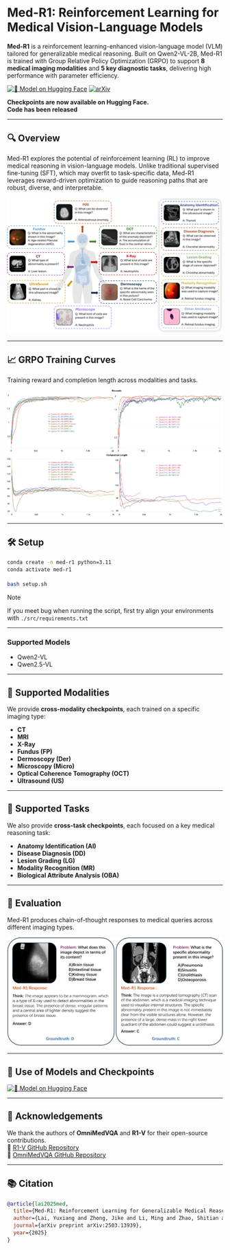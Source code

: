 
# Med-R1: Reinforcement Learning for Medical Vision-Language Models

**Med-R1** is a reinforcement learning-enhanced vision-language model (VLM) tailored for generalizable medical reasoning. Built on Qwen2-VL-2B, Med-R1 is trained with Group Relative Policy Optimization (GRPO) to support **8 medical imaging modalities** and **5 key diagnostic tasks**, delivering high performance with parameter efficiency.

[![🤗 Model on Hugging Face](https://img.shields.io/badge/HuggingFace-Med--R1-blue?logo=huggingface)](https://huggingface.co/yuxianglai117/Med-R1)
[![arXiv](https://img.shields.io/badge/arXiv-2503.13939-b31b1b.svg)](https://arxiv.org/abs/2503.13939)

**Checkpoints are now available on Hugging Face.**  
**Code has been released**

---

## 🔍 Overview

Med-R1 explores the potential of reinforcement learning (RL) to improve medical reasoning in vision-language models. Unlike traditional supervised fine-tuning (SFT), which may overfit to task-specific data, Med-R1 leverages reward-driven optimization to guide reasoning paths that are robust, diverse, and interpretable.

![Overview of Modalities and Tasks](Images/fig_data_distribution.png)

---


## 📈 GRPO Training Curves

Training reward and completion length across modalities and tasks.

![Rewards and Lengths](Images/fig_rewards_length.png)

---


## 🛠️ Setup

```bash
conda create -n med-r1 python=3.11 
conda activate med-r1

bash setup.sh
```

> [!NOTE] 
> If you meet bug when running the script, first try align your environments with `./src/requirements.txt`

---

### Supported Models

- Qwen2-VL
- Qwen2.5-VL 

---

## 🧠 Supported Modalities

We provide **cross-modality checkpoints**, each trained on a specific imaging type:

- **CT**
- **MRI**
- **X-Ray**
- **Fundus (FP)**
- **Dermoscopy (Der)**
- **Microscopy (Micro)**
- **Optical Coherence Tomography (OCT)**
- **Ultrasound (US)**

---

## 🧠 Supported Tasks

We also provide **cross-task checkpoints**, each focused on a key medical reasoning task:

- **Anatomy Identification (AI)**
- **Disease Diagnosis (DD)**
- **Lesion Grading (LG)**
- **Modality Recognition (MR)**
- **Biological Attribute Analysis (OBA)**

---

## 🧪 Evaluation

Med-R1 produces chain-of-thought responses to medical queries across different imaging types.

![Example Outputs](Images/fig_output.png)

---

## 🧩 Use of Models and Checkpoints

[![🤗 Model on Hugging Face](https://img.shields.io/badge/HuggingFace-Med--R1-blue?logo=huggingface)](https://huggingface.co/yuxianglai117/Med-R1)

---

## 🙏 Acknowledgements

We thank the authors of **OmniMedVQA** and **R1-V** for their open-source contributions.  
🔗 [R1-V GitHub Repository](https://github.com/Deep-Agent/R1-V)  
🔗 [OmniMedVQA GitHub Repository](https://github.com/OpenGVLab/Multi-Modality-Arena)

---

## 📚 Citation

```bibtex
@article{lai2025med,
  title={Med-R1: Reinforcement Learning for Generalizable Medical Reasoning in Vision-Language Models},
  author={Lai, Yuxiang and Zhong, Jike and Li, Ming and Zhao, Shitian and Yang, Xiaofeng},
  journal={arXiv preprint arXiv:2503.13939},
  year={2025}
}
```
